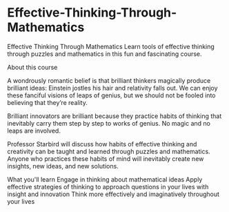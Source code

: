 # Effective-Thinking-Through-Mathematics


Effective Thinking Through Mathematics
Learn tools of effective thinking through puzzles and mathematics in this fun and fascinating course.

About this course

A wondrously romantic belief is that brilliant thinkers magically produce brilliant ideas: Einstein jostles his hair and relativity falls out. We can enjoy these fanciful visions of leaps of genius, but we should not be fooled into believing that they’re reality.

Brilliant innovators are brilliant because they practice habits of thinking that inevitably carry them step by step to works of genius. No magic and no leaps are involved.

Professor Starbird will discuss how habits of effective thinking and creativity can be taught and learned through puzzles and mathematics. Anyone who practices these habits of mind will inevitably create new insights, new ideas, and new solutions.

What you'll learn
Engage in thinking about mathematical ideas
Apply effective strategies of thinking to approach questions in your lives with insight and innovation
Think more effectively and imaginatively throughout your lives
